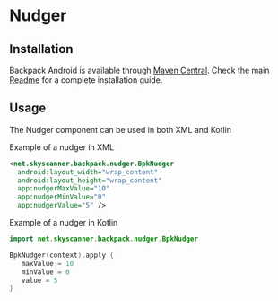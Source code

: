 # Nudger

## Installation

Backpack Android is available through [Maven Central](https://search.maven.org/artifact/net.skyscanner.backpack/backpack-android). Check the main [Readme](https://github.com/skyscanner/backpack-android#installation) for a complete installation guide.

## Usage

The Nudger component can be used in both XML and Kotlin

Example of a nudger in XML

```xml
<net.skyscanner.backpack.nudger.BpkNudger
  android:layout_width="wrap_content"
  android:layout_height="wrap_content"
  app:nudgerMaxValue="10"
  app:nudgerMinValue="0"
  app:nudgerValue="5" />
```

Example of a nudger in Kotlin

```Kotlin
import net.skyscanner.backpack.nudger.BpkNudger

BpkNudger(context).apply {
   maxValue = 10
   minValue = 0
   value = 5
}
```
